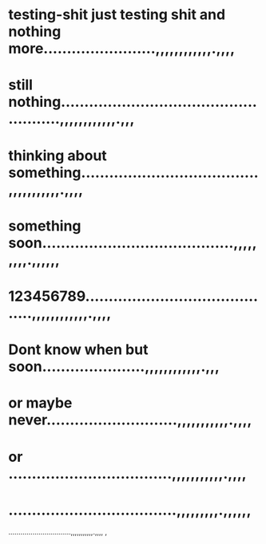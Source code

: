 # testing-shit just testing shit and  nothing more........................,,,,,,,,,,,,.,,,,
# still nothing.....................................................,,,,,,,,,,,,.,,,
# thinking about something......................................,,,,,,,,,,,.,,,,
# something soon.........................................,,,,,,,,,.,,,,,,
# 123456789..........................................,,,,,,,,,,,,.,,,,
# Dont know when but soon......................,,,,,,,,,,,,.,,,
# or maybe never............................,,,,,,,,,,,.,,,,
# or ...................................,,,,,,,,,,,.,,,,
# ....................................,,,,,,,,,.,,,,,,
...............................,,,,,,,,,,,.,,,,
,
